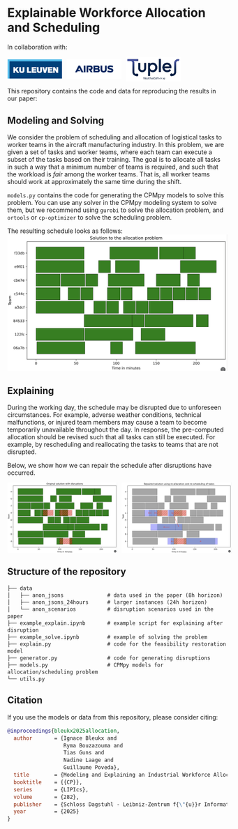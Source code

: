 # Explainable Workforce Allocation and Scheduling

In collaboration with:

<div style="display: flex; align-items: center; gap: 10px;">
  <img src="fig/KUL_Logo.png" width=25%>
  <img src="fig/Airbus_Logo.png" width=25%>
  <img src="fig/TUPLES_logo.webp", width=25%>
</div>


This repository contains the code and data for reproducing the results in our paper:

## Modeling and Solving
We consider the problem of scheduling and allocation of logistical tasks to worker teams in the aircraft manufacturing industry.
In this problem, we are given a set of tasks and worker teams, where each team can execute a subset of the tasks based on their training.
The goal is to allocate all tasks in such a way that a minimum number of teams is required, and such that the workload is _fair_ among the worker teams.
That is, all worker teams should work at approximately the same time during the shift.

`models.py` contains the code for generating the CPMpy models to solve this problem. You can use any solver in the CPMpy modeling system to solve them, but we recommend using `gurobi` to solve the allocation problem, and `ortools` or `cp-optimizer` to solve the scheduling problem.

The resulting schedule looks as follows:
![Optimal and fair schedule](fig/solution.png)

## Explaining
During the working day, the schedule may be disrupted due to unforeseen circumstances.
For example, adverse weather conditions, technical malfunctions, or injured team members may cause a team to become temporarily unavailable throughout the day.
In response, the pre-computed allocation should be revised such that all tasks can still be executed.
For example, by rescheduling and reallocating the tasks to teams that are not disrupted.

Below, we show how we can repair the schedule after disruptions have occurred.

<div style="display: flex; align-items: center; gap: 10px;">
  <img src="fig/disruption.png" width=50%>
  <img src="fig/repair.png" width=50%>
</div>


## Structure of the repository
```
├── data
│   ├── anon_jsons              # data used in the paper (8h horizon)
│   ├── anon_jsons_24hours      # larger instances (24h horizon)
│   └── anon_scenarios          # disruption scenarios used in the paper
├── example_explain.ipynb       # example script for explaining after disruption
├── example_solve.ipynb         # example of solving the problem
├── explain.py                  # code for the feasibility restoration model
├── generator.py                # code for generating disruptions
├── models.py                   # CPMpy models for allocation/scheduling problem
└── utils.py
```

## Citation

If you use the models or data from this repository, please consider citing:
```bibtex
@inproceedings{bleukx2025allocation,
  author       = {Ignace Bleukx and
                  Ryma Bouzazouma and
                  Tias Guns and
                  Nadine Laage and
                  Guillaume Poveda},
  title        = {Modeling and Explaining an Industrial Workforce Allocation and Scheduling Problem},
  booktitle    = {{CP}},
  series       = {LIPIcs},
  volume       = {282},
  publisher    = {Schloss Dagstuhl - Leibniz-Zentrum f{\"{u}}r Informatik},
  year         = {2025}
}
```

